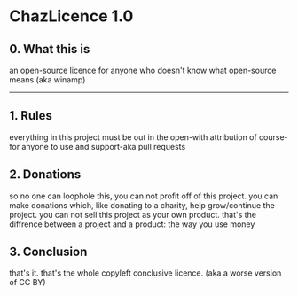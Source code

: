 # ChazLicence 1.0

## 0. What this is
an open-source licence for anyone who doesn't know what open-source means (aka winamp)

---

## 1. Rules

everything in this project must be out in the open-with attribution of course-for anyone to use and support-aka pull requests

## 2. Donations

so no one can loophole this, you can not profit off of this project. you can make donations which, like donating to a charity, help grow/continue the project. you can not sell this project as your own product. that's the diffrence between a project and a product: the way you use money

## 3. Conclusion

that's it. that's the whole copyleft conclusive licence. (aka a worse version of CC BY)
